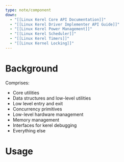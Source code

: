 ```yaml
---
type: note/component
down:
  - "[[Linux Kerel Core API Documentation]]"
  - "[[Linux Kerel Driver Implementer API Guide]]"
  - "[[Linux Kerel Power Management]]"
  - "[[Linux Kerel Scheduler]]"
  - "[[Linux Kerel Timers]]"
  - "[[Linux Kernel Locking]]"
---
```

# Background
Comprises:
- Core utilities
- Data structures and low-level utilities
- Low level entry and exit
- Concurrency primitives
- Low-level hardware management
- Memory management
- Interfaces for kerel debugging
- Everything else

# Usage